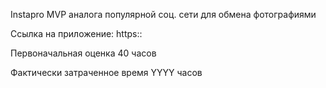 Instapro
MVP аналога популярной соц. сети для обмена фотографиями

Ссылка на приложение:
https::

Первоначальная оценка
40 часов

Фактически затраченное время
YYYY часов
